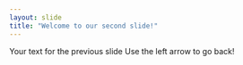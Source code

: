 ```yaml
---
layout: slide
title: "Welcome to our second slide!"
---
```

Your text for the previous slide
Use the left arrow to go back!
